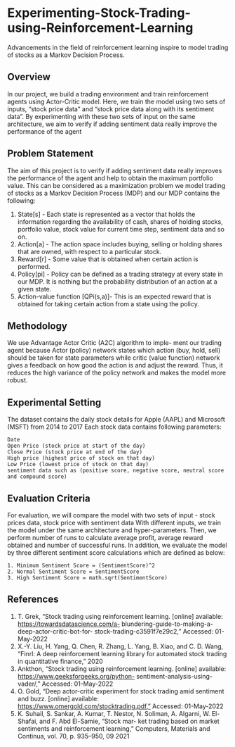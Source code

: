 # Experimenting-Stock-Trading-using-Reinforcement-Learning

Advancements in the field of reinforcement learning inspire to model trading of stocks as a Markov Decision Process.

## Overview

In our project, we build a trading environment and train reinforcement agents using Actor-Critic model. Here, we train the model using two sets of inputs, “stock price data” and “stock price data along with its sentiment data”. By experimenting with these two sets of input on the same architecture, we aim to verify if adding sentiment data really improve the performance of the agent

## Problem Statement

The aim of this project is to verify if adding sentiment data really improves the performance of the agent and help to obtain the maximum portfolio value. This can be considered as a maximization problem
we model trading of stocks as a Markov Decision Process (MDP) and our MDP contains the following:
1. State[s] - Each state is represented as a vector that holds the information regarding the availability of cash, shares of holding stocks, portfolio value, stock value for current time step, sentiment data and so on.
2. Action[a] - The action space includes buying, selling or holding shares that are owned, with respect to a particular stock.
3. Reward[r] - Some value that is obtained when certain action is performed.
4. Policy[pi] - Policy can be defined as a trading strategy at every state in our MDP. It is nothing but the probability distribution of an action at a given state.
5. Action-value function [QPi(s,a)]- This is an expected reward that is obtained for taking certain action from a state using the policy.

## Methodology

We use Advantage Actor Critic (A2C) algorithm to imple- ment our trading agent because Actor (policy) network states which action (buy, hold, sell) should be taken for state parameters while critic (value function) network gives a feedback on how good the action is and adjust the reward. Thus, it reduces the high variance of the policy network and makes the model more robust.

## Experimental Setting

The dataset contains the daily stock details for Apple (AAPL) and Microsoft (MSFT) from 2014 to 2017
Each stock data contains following parameters:
```
Date
Open Price (stock price at start of the day)
Close Price (stock price at end of the day)
High price (highest price of stock on that day)
Low Price (lowest price of stock on that day)
sentiment data such as (positive score, negative score, neutral score and compound score)
```
## Evaluation Criteria

For evaluation, we will compare the model with two sets of input - stock prices data, stock price with sentiment data
With different inputs, we train the model under the same architecture and hyper-parameters. Then, we perform number of runs to calculate average profit, average reward obtained and number of successful runs.
In addition, we evaluate the model by three different sentiment score calculations which are defined as below: 
```
1. Minimum Sentiment Score = (SentimentScore)^2
2. Normal Sentiment Score = SentimentScore
3. High Sentiment Score = math.sqrt(SentimentScore)
```

## References

1. T. Grek, “Stock trading using reinforcement learning. [online] available: https://towardsdatascience.com/a- blundering-guide-to-making-a-deep-actor-critic-bot-for- stock-trading-c3591f7e29c2,” Accessed: 01-May-2022
2. X.-Y. Liu, H. Yang, Q. Chen, R. Zhang, L. Yang, B. Xiao, and C. D. Wang, “Finrl: A deep reinforcement learning library for automated stock trading in quantitative finance,” 2020
3. Ankthon, “Stock trading using reinforcement learning. [online] available: https://www.geeksforgeeks.org/python- sentiment-analysis-using-vader/,” Accessed: 01-May-2022
4. O. Gold, “Deep actor-critic experiment for stock trading amid sentiment and buzz. [online] available: https://www.omergold.com/stocktrading.pdf,” Accessed: 01-May-2022
5. K. Suhail, S. Sankar, A. Kumar, T. Nestor, N. Soliman, A. Algarni, W. El-Shafai, and F. Abd El-Samie, “Stock mar- ket trading based on market sentiments and reinforcement learning,” Computers, Materials and Continua, vol. 70, p. 935–950, 09 2021

